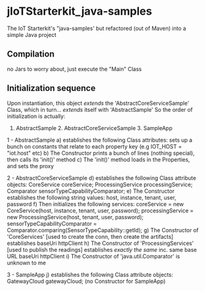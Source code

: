# jIoTStarterkit_java-samples
The IoT Starterkit's "java-samples' but refactored (out of Maven) into a simple Java project

## Compilation
no Jars to worry about, just execute the "Main" Class

## Initialization sequence
Upon instantiation, this object *extends* the 'AbstractCoreServiceSample' Class, which in turn...
*extends* itself with 'AbstractSample'
So the order of initialization is actually:
  1. AbstractSample
	2. AbstractCoreServiceSample
	3. SampleApp

1 - AbstractSample
	a) establishes the following Class attributes:
		sets up a bunch on constants that relate to each property key (e.g IOT_HOST = "iot.host" etc)
	b) The Constructor prints a bunch of lines (nothing special), then calls its 'init()' method
	c) The 'init()' method loads in the Properties, and sets the proxy
	
2 - AbstractCoreServiceSample
	d) establishes the following Class attribute objects:
		CoreService coreService;
		ProcessingService processingService;
		Comparator<SensorTypeCapability> sensorTypeCapabilityComparator;
	e) The Constructor establishes the following string values:
		host, instance, tenant, user, password
	f) Then initializes the following services:
			coreService = new CoreService(host, instance, tenant, user, password);
		processingService = new ProcessingService(host, tenant, user, password);
		sensorTypeCapabilityComparator = Comparator.comparing(SensorTypeCapability::getId);
	g) The Constructor of 'CoreServices' [used to create the conn, then create the artifacts]  establishes
		baseUri
		httpClient
	h) The Constructor of 'ProcessingServices' [used to publish the readings] establishes *exactly the same* inc. same base URL
		baseUri
		httpClient
	i) The Constructor of 'java.util.Comparator' is unknown to me
	
3 - SampleApp
	j) establishes the following Class attribute objects:
		GatewayCloud gatewayCloud;
	(no Constructor for SampleApp)
  
